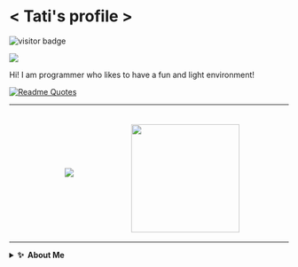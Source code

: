 # < Tati's profile >

![visitor badge](https://visitor-badge.glitch.me/badge?page_id=AnnitaNa.visitor-badge&left_color=red&right_color=green&left_text=Hello,%20Visitors!) 


<!-- https://github.com/ABSphreak/readme-jokes/edit/master/README.md --->
<img src="https://readme-jokes.vercel.app/api?theme=radical"  style="text-align: center">
<p>Hi! I am programmer who likes to have a fun and light environment!</p>


<!-- https://github.com/PiyushSuthar/github-readme-quotes -->
[![Readme Quotes](https://quotes-github-readme.vercel.app/api?type=horizontal&theme=dark)](https://github.com/piyushsuthar/github-readme-quotes)

---
<div>
<!-- Anurag's Github stats: https://github.com/anuraghazra/github-readme-stats -->
<img heigth="150px" style="margin:100px" src="https://github-readme-stats.vercel.app/api?username=AnnitaNa&show_icons=true&theme=radical">

<!-- Top Langs -->
<img height= "195px" src="https://github-readme-stats.vercel.app/api/top-langs/?username=AnnitaNa&theme=radical">
</div>

---

<details>
  <summary><b>✨&nbsp;&nbsp;About&nbsp;Me</b></summary>
  <br/>

I am a front-end developer who is still learning how to fly! 


